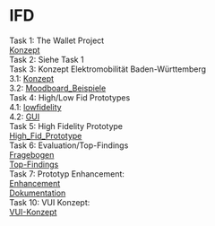 # IFD
Task 1: The Wallet Project
<br>
<a href="https://github.com/metinhan/IFD/blob/main/Task%201%20Metin%20Han.pdf">Konzept</a>
<br>
Task 2: Siehe Task 1
<br>
Task 3: Konzept Elektromobilität Baden-Württemberg
<br>
3.1: <a href="https://github.com/metinhan/IFD/blob/main/Konzept%20Elektromobilität%20Baden-Württemberg.pdf">Konzept</a>
<br>
3.2: <a href="https://github.com/metinhan/IFD/blob/main/Moodboard_neu.pdf">Moodboard_Beispiele</a>
<br>
Task 4: High/Low Fid Prototypes
<br>
4.1: <a href="https://github.com/metinhan/IFD/blob/main/lowfidelity_Metin_Han.pdf">lowfidelity</a>
<br>
4.2: <a href="https://github.com/metinhan/IFD/blob/main/GUI%20Tool%20Sketch.pdf">GUI</a>
<br>
Task 5: High Fidelity Prototype
<br>
<a href="https://cedsgl.axshare.com">High_Fid_Prototype</a>
<br>
Task 6: Evaluation/Top-Findings
<br>
<a href="https://github.com/metinhan/IFD/blob/main/Prototyp%20Evaluation%20Metin%20Han.pdf">Fragebogen</a>
<br>
<a href="https://github.com/metinhan/IFD/blob/main/Top%20Findings%20Metin%20Han.pdf">Top-Findings</a>
<br>
Task 7: Prototyp Enhancement:
<br>
<a href="https://sk81xo.axshare.com">Enhancement</a>
<br>
<a href="https://github.com/metinhan/IFD/blob/main/Dokumentation_Metin_Han.pdf">Dokumentation</a>
<br>
Task 10: VUI Konzept:
<br>
<a href="https://github.com/metinhan/IFD/blob/main/Sprachassistent_Electra.pdf">VUI-Konzept</a>
<br>
